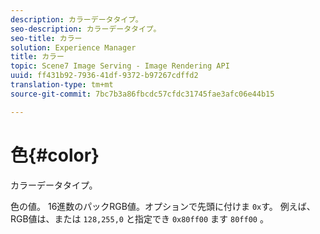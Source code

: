 ```yaml
---
description: カラーデータタイプ。
seo-description: カラーデータタイプ。
seo-title: カラー
solution: Experience Manager
title: カラー
topic: Scene7 Image Serving - Image Rendering API
uuid: ff431b92-7936-41df-9372-b97267cdffd2
translation-type: tm+mt
source-git-commit: 7bc7b3a86fbcdc57cfdc31745fae3afc06e44b15

---
```



# 色{#color}

カラーデータタイプ。

色の値。 16進数のパックRGB値。オプションで先頭に付けま `0x`す。 例えば、RGB値は、または `128,255,0` と指定でき `0x80ff00` ます `80ff00` 。
